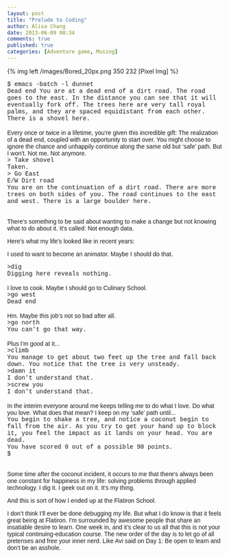 ```yaml
---
layout: post
title: "Prelude to Coding"
author: Alisa Chang
date: 2013-06-09 00:34
comments: true
published: true
categories: [Adventure game, Musing]
---
```

{% img left /images/Bored_20px.png 350 232 [Pixel Img] %}

<div style="clear: both; font-family: Courier New">
$ emacs -batch -l dunnet
<br>
Dead end
You are at a dead end of a dirt road.  The road goes to the east.  In the distance you can see that it will eventually fork off.  The trees here are very tall royal palms, and they are spaced equidistant from each other.
There is a shovel here. 
</div><br>

<div style="font-family: Arial">
Every once or twice in a lifetime, you’re given this incredible gift:  The realization of a dead end, coupled with an opportunity to start over.  You might choose to ignore the chance and unhappily continue along the same old but ‘safe’ path.  But I won't. Not me.  Not anymore.
</div>

<div style="font-family: Courier New">
> Take shovel <br>
Taken.<br>
> 
Go East <br>
E/W Dirt road <br>
You are on the continuation of a dirt road.  There are more trees on both sides of you.  The road continues to the east and west. There is a large boulder here.
</div><br>

<div style="font-family: Arial">
<p>There’s something to be said about wanting to make a change but not knowing what to do about it.  It's called:  Not enough data.</p>

<p>Here's what my life's looked like in recent years:</p>

I used to want to become an animator. Maybe I should do that.</div>
<div style="font-family: Courier New">
>dig<br>
Digging here reveals nothing.
</div><br>
<div style="font-family: Arial">
I love to cook.  Maybe I should go to Culinary School.
</div>
<div style="font-family: Courier New">
>go west<br>
Dead end
</div><br>
<div style="font-family: Arial">
Hm. Maybe this job’s not so bad after all. 
</div>
<div style="font-family: Courier New">
>go north<br>
You can't go that way.
</div><br>
<div style="font-family: Arial">
Plus I'm good at it...
</div>
<div style="font-family: Courier New">
>climb<br>
You manage to get about two feet up the tree and fall back down.  You notice that the tree is very unsteady.<br>
>damn it<br>
I don't understand that.<br>
>screw you<br>
I don't understand that.
</div><br>

<div style="font-family: Arial">
In the interim everyone around me keeps telling me to do what I love. Do what you love.  What does that mean?  I keep on my ‘safe’ path until...
</div>
<div style="font-family: Courier New">
You begin to shake a tree, and notice a coconut begin to fall from the air. As you try to get your hand up to block it, you feel the impact as it lands on your head. You are dead.<br>
You have scored 0 out of a possible 90 points.<br>
$
</div><br>
<div style="font-family: Arial">
<p>Some time after the coconut incident, it occurs to me that there's always been one constant for happiness in my life: solving problems through applied technology. I dig it.  I geek out on it.  It's my thing.</p>

<p>And this is sort of how I ended up at the Flatiron School.</p>

<p>I don’t think I’ll ever be done debugging my life.  But what I do know is that it feels great being at Flatiron.  I'm surrounded by awesome people that share an insatiable desire to learn. One week in, and it’s clear to us all that this is not your typical continuing-education course.  The new order of the day is to let go of all pretenses and free your inner nerd.  Like Avi said on Day 1:  Be open to learn and don’t be an asshole.</p>
</div>